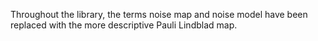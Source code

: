 Throughout the library, the terms noise map and noise model have been replaced with the more descriptive Pauli Lindblad map.

